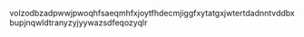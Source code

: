 volzodbzadpwwjpwoqhfsaeqmhfxjoytfhdecmjiggfxytatgxjwtertdadnntvddbxbupjnqwldtranyzyjyywazsdfeqozyqlr